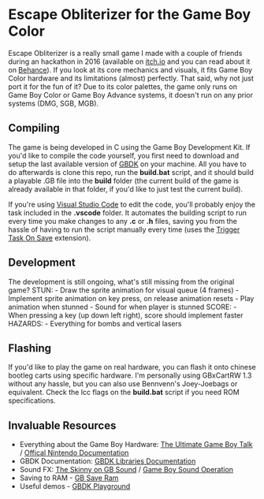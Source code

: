 # Escape Obliterizer for the Game Boy Color
Escape Obliterizer is a really small game I made with a couple of friends during an hackathon in 2016 (available on [itch.io](https://9studios.itch.io/escape-obliterizer) and you can read about it on [Behance](https://www.behance.net/gallery/45779923/Escape-Obliterizer-HTML5-Game-(2016))). If you look at its core mechanics and visuals, it fits Game Boy Color hardware and its limitations (almost) perfectly. That said, why not just port it for the fun of it? Due to its color palettes, the game only runs on Game Boy Color or Game Boy Advance systems, it doesn't run on any prior systems (DMG, SGB, MGB).

## Compiling
The game is being developed in C using the Game Boy Development Kit. If you'd like to compile the code yourself, you first need to download and setup the last available version of [GBDK](http://gbdk.sourceforge.net/) on your machine. All you have to do afterwards is clone this repo, run the **build.bat** script, and it should build a playable .GB file into the **build** folder (the current build of the game is already available in that folder, if you'd like to just test the current build). 

If you're using [Visual Studio Code](https://code.visualstudio.com/) to edit the code, you'll probably enjoy the task included in the **.vscode** folder. It automates the building script to run every time you make changes to any **.c** or **.h** files, saving you from the hassle of having to run the script manually every time (uses the [Trigger Task On Save](https://marketplace.visualstudio.com/items?itemName=Gruntfuggly.triggertaskonsave) extension). 

## Development
The development is still ongoing, what's still missing from the original game? 
STUN:
    - Draw the sprite animation for visual queue (4 frames)
    - Implement sprite animation on key press, on release animation resets
    - Play animation when stunned
    - Sound for when player is stunned
SCORE: 
    - When pressing a key (up down left right), score should implement faster
HAZARDS:
    - Everything for bombs and vertical lasers


## Flashing
If you'd like to play the game on real hardware, you can flash it onto chinese bootleg carts using specific hardware. I'm personally using GBxCartRW 1.3 without any hassle, but you can also use Bennvenn's Joey-Joebags or equivalent. Check the lcc flags on the **build.bat** script if you need ROM specifications.

## Invaluable Resources
- Everything about the Game Boy Hardware: [The Ultimate Game Boy Talk](https://www.youtube.com/watch?v=HyzD8pNlpwI) / [Offical Nintendo Documentation](https://ia801906.us.archive.org/19/items/GameBoyProgManVer1.1/GameBoyProgManVer1.1.pdf)
- GBDK Documentation: [GBDK Libraries Documentation](http://gbdk.sourceforge.net/doc/html/book01.html)
- Sound FX: [The Skinny on GB Sound](https://github.com/bwhitman/pushpin/blob/master/src/gbsound.txt) / [Game Boy Sound Operation](https://gist.github.com/drhelius/3652407) 
- Saving to RAM - [GB Save Ram](http://www.devrs.com/gb/files/sram.txt)
- Useful demos - [GBDK Playground](https://github.com/mrombout/gbdk_playground)